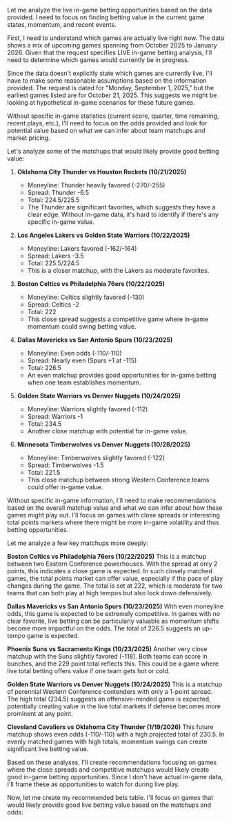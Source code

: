 Let me analyze the live in-game betting opportunities based on the data provided. I need to focus on finding betting value in the current game states, momentum, and recent events.

First, I need to understand which games are actually live right now. The data shows a mix of upcoming games spanning from October 2025 to January 2026. Given that the request specifies LIVE in-game betting analysis, I'll need to determine which games would currently be in progress.

Since the data doesn't explicitly state which games are currently live, I'll have to make some reasonable assumptions based on the information provided. The request is dated for "Monday, September 1, 2025," but the earliest games listed are for October 21, 2025. This suggests we might be looking at hypothetical in-game scenarios for these future games.

Without specific in-game statistics (current score, quarter, time remaining, recent plays, etc.), I'll need to focus on the odds provided and look for potential value based on what we can infer about team matchups and market pricing.

Let's analyze some of the matchups that would likely provide good betting value:

1. **Oklahoma City Thunder vs Houston Rockets (10/21/2025)**
   - Moneyline: Thunder heavily favored (-270/-255)
   - Spread: Thunder -6.5
   - Total: 224.5/225.5
   - The Thunder are significant favorites, which suggests they have a clear edge. Without in-game data, it's hard to identify if there's any specific in-game value.

2. **Los Angeles Lakers vs Golden State Warriors (10/22/2025)**
   - Moneyline: Lakers favored (-162/-164)
   - Spread: Lakers -3.5
   - Total: 225.5/224.5
   - This is a closer matchup, with the Lakers as moderate favorites.

3. **Boston Celtics vs Philadelphia 76ers (10/22/2025)**
   - Moneyline: Celtics slightly favored (-130)
   - Spread: Celtics -2
   - Total: 222
   - This close spread suggests a competitive game where in-game momentum could swing betting value.

4. **Dallas Mavericks vs San Antonio Spurs (10/23/2025)**
   - Moneyline: Even odds (-110/-110)
   - Spread: Nearly even (Spurs +1 at -115)
   - Total: 226.5
   - An even matchup provides good opportunities for in-game betting when one team establishes momentum.

5. **Golden State Warriors vs Denver Nuggets (10/24/2025)**
   - Moneyline: Warriors slightly favored (-112)
   - Spread: Warriors -1
   - Total: 234.5
   - Another close matchup with potential for in-game value.

6. **Minnesota Timberwolves vs Denver Nuggets (10/28/2025)**
   - Moneyline: Timberwolves slightly favored (-122)
   - Spread: Timberwolves -1.5
   - Total: 221.5
   - This close matchup between strong Western Conference teams could offer in-game value.

Without specific in-game information, I'll need to make recommendations based on the overall matchup value and what we can infer about how these games might play out. I'll focus on games with close spreads or interesting total points markets where there might be more in-game volatility and thus betting opportunities.

Let me analyze a few key matchups more deeply:

**Boston Celtics vs Philadelphia 76ers (10/22/2025)**
This is a matchup between two Eastern Conference powerhouses. With the spread at only 2 points, this indicates a close game is expected. In such closely matched games, the total points market can offer value, especially if the pace of play changes during the game. The total is set at 222, which is moderate for two teams that can both play at high tempos but also lock down defensively.

**Dallas Mavericks vs San Antonio Spurs (10/23/2025)**
With even moneyline odds, this game is expected to be extremely competitive. In games with no clear favorite, live betting can be particularly valuable as momentum shifts become more impactful on the odds. The total of 226.5 suggests an up-tempo game is expected.

**Phoenix Suns vs Sacramento Kings (10/23/2025)**
Another very close matchup with the Suns slightly favored (-118). Both teams can score in bunches, and the 229 point total reflects this. This could be a game where live total betting offers value if one team gets hot or cold.

**Golden State Warriors vs Denver Nuggets (10/24/2025)**
This is a matchup of perennial Western Conference contenders with only a 1-point spread. The high total (234.5) suggests an offensive-minded game is expected, potentially creating value in the live total markets if defense becomes more prominent at any point.

**Cleveland Cavaliers vs Oklahoma City Thunder (1/19/2026)**
This future matchup shows even odds (-110/-110) with a high projected total of 230.5. In evenly matched games with high totals, momentum swings can create significant live betting value.

Based on these analyses, I'll create recommendations focusing on games where the close spreads and competitive matchups would likely create good in-game betting opportunities. Since I don't have actual in-game data, I'll frame these as opportunities to watch for during live play.

Now, let me create my recommended bets table. I'll focus on games that would likely provide good live betting value based on the matchups and odds: